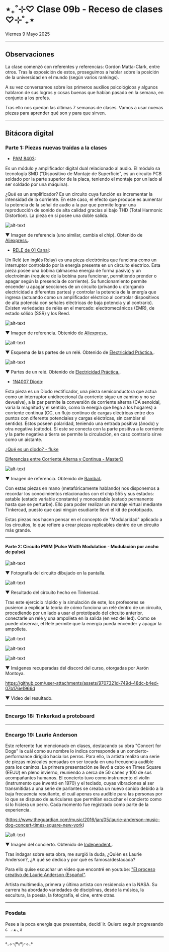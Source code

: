 # ⋆₊˚⊹♡ Clase  09b - Receso de clases ♡⊹˚₊⋆

Viernes 9 Mayo 2025

***

## Observaciones

La clase comenzó con referentes y referencias: Gordon Matta-Clark, entre otros.
Tras la exposición de estos, proseguimos a hablar sobre la posición de la universidad en el mundo (según varios rankings).

A su vez conversamos sobre los primeros auxilios psicológicos y algunos hablaron de sus logros y cosas buenas que habían pasado en la semana, en conjunto a los profes.

Tras ello nos quedan las últimas 7 semanas de clases. Vamos a usar nuevas piezas para aprender qué son y para que sirven.

***

## Bitácora digital

### Parte 1: Piezas nuevas traídas a la clases

- [PAM 8403](https://afel.cl/products/amplificador-stereo-clase-d-2x3w-pam8403?srsltid=AfmBOoq8AjxWD2ZoGiEjyWEiV9xWqypejVilDozwdgQ8L9h4xyjweiaL):

Es un módulo y amplificador digital dual relacionado al audio. El módulo sa tecnología SMD ("Dispositivo de Montaje de Superficie", es un circuito PCB soldado por la parte superior de la placa, teniendo el montaje por un lado al ser soldado por una máquina).

¿Qué es un amplificador? Es un circuito cuya función es incrementar la intensidad de la corriente. En este caso, el efecto que produce es aumentar la potencia de la señal de audio a la par que permite lograr una reproducción de sonido de alta calidad gracias al bajo THD (Total Harmonic Distortion). La pieza en si posee una doble salida.

![alt-text](./archivos/001.png)

▼ Imagen de referencia (uno similar, cambia el chip). Obtenido de [Aliexpress.](https://es.aliexpress.com/item/1005002662145301.html).

- [RELE de 01 Canal](https://afel.cl/products/rele-de-01-canal):

Un Relé (en inglés Relay) es una pieza electrónica que funciona como un interruptor controlado por la energía presente en un circuito electrico. Esta pieza posee una bobina (almacena energía de forma pasiva) y un electroimán (requiere de la bobina para funcionar, permitiendo prender o apagar según la presencia de corriente).  Su funcionamiento permite encender u apagar secciones de un circuito (privando u otorgando electricidad a diferentes partes) y controlar la potencia de la energía que ingresa (actuando como un amplificador eléctrico al controlar dispositivos de alta potencia con señales eléctricas de baja potencia y al contrario). Existen variedades de relés en el mercado: electromecánicos (EMR), de estado sólido (SSR) y los Reed.

![alt-text](./archivos/002.jpg)

▼ Imagen de referencia. Obtenido de [Aliexpress.](https://es.aliexpress.com/item/1005005959775711.html).

![alt-text](./archivos/003.png)

▼ Esquema de las partes de un relé. Obtenido de [Electricidad Práctica.](https://autodesarrollo-electricidadpractica.blogspot.com/2011/07/relays.html).

![alt-text](./archivos/004.png)

▼ Partes de un relé. Obtenido de [Electricidad Práctica.](https://autodesarrollo-electricidadpractica.blogspot.com/2011/07/relays.html).

- [1N4007 Diodo](https://maxelectronica.cl/componentes-electronicos/163-diodo-rectificador-1n4007.html):

Esta pieza es un Diodo rectificador, una pieza semiconductora que actua como un interruptor unidireccional (la corriente sigue un camino y no se devuelve), a la par permite la conversión de corriente alterna (CA senoidal, varía la magnitud y el sentido, como la energía que llega a los hogares) a corriente continua (CC, un flujo continuo de cargas eléctricas entre dos puntos con diferente potenciales y cargas eléctricas, sin cambiar el sentido). Estos poseen polaridad, teniendo una entrada positiva (ánodo) y otra negativa (cátodo). Si este se conecta con la parte positiva a la corriente y la parte negativa a tierra se permite la circulación, en caso contrario sirve como un aistante.

[¿Qué es un diodo? - fluke](https://www.fluke.com/es-cl/informacion/blog/electrica/que-es-un-diodo#:~:text=Permite%20que%20la%20corriente%20fluya,voltaje%20y%20capacidad%20de%20corriente.)

[Diferencias entre Corriente Alterna y Continua - MasterD](https://www.youtube.com/watch?v=85eQw7cmDqU)

![alt-text](./archivos/005.png)

▼ Imagen de referencia. Obtenido de [Rambal.](https://rambal.com/circuitos-integrados/2120-diodo-1n4007-1kv1a.html).

Con estas piezas en mano (metafóricamente hablando) nos disponemos a recordar los conocimientos relacionados con el chip 555 y sus estados: astable (estado variable constante) y monoestable (estado permanente hasta que se perturbe). Ello para poder realizar un montaje virtual mediante Tinkercad, puesto que casi ningún esudiante llevó el kit de prototipado.

Estas piezas nos hacen pensar en el concepto de "Modularidad" aplicado a los circuitos, lo que refiere a crear piezas replicables dentro de un circuito más grande.

***

#### Parte 2: Circuito PWM (Pulse Width Modulation - Modulación por ancho de pulso)

![alt-text](./archivos/006.png)

▼ Fotografía del circuito dibujado en la pantalla.

![alt-text](./archivos/007.png)

▼ Resultado del circuito hecho en Tinkercad.

Tras este ejercicio rápido y la simulación de este, los profesores se pusieron a explicar la teoría de cómo funciona un relé dentro de un circuito, procediendo por un lado a usar el prototipado del circuito anterior, conectarle un relé y una ampolleta en la salida (en vez del led). Como se puede observar, el Relé permite que la energía pueda encender y apagar la ampolleta.

![alt-text](./archivos/008.png)

![alt-text](./archivos/009.png)

![alt-text](./archivos/010.png)

▼ Imágenes recuperadas del discord del curso, otorgadas por Aarón Montoya.

<https://github.com/user-attachments/assets/9707321d-749d-48dc-b4ed-07b176e1966d>

▼ Video del resultado.

***

### Encargo 18: Tinkerkad a protoboard


***

### Encargo 19: Laurie Anderson

Este referente fue mencionado en clases, destacando su obra "Concert for Dogs" la cuál como su nombre lo indica corresponde a un concierto-performance dirigido hacia los perros. Para ello, la artista realizó una serie de piezas músicales pensadas en ser tocada en una frecuencia audible para los caninos. La primera presentación se llevó a cabo en Times Square (EEUU) en pleno invierno, reuniendo a cerca de 50 canes y 100 de sus acompañantes humanos. El concierto tuvo como instrumento el violín (instrumento que inventó en 1970) y el teclado, cuyas vibraciones al ser transmitidas a una serie de parlantes se creaba un nuevo sonido debido a la baja frecuencia resultante, el cuál apenas era audible para las personas por lo que se dispuso de auriculares que permitían escuchar el concierto como si lo hiciera un perro. Cada momento fue registrado como parte de la experiencia.

(<https://www.theguardian.com/music/2016/jan/05/laurie-anderson-music-dog-concert-times-square-new-york>)

![alt-text](./archivos/011.png)

▼ Imagen del concierto. Obtenido de [Independent.](https://www.independent.co.uk/arts-entertainment/music/news/performance-artist-laurie-anderson-plays-concert-especially-for-dogs-in-new-york-a6798581.html).

Tras indagar sobre esta obra, me surgió la duda, ¿Quién es Laurie Anderson?, ¿A qué se dedica y por qué es famosa/destacada?

Para ello quise escuchar un video que encontré en youtube: ["El proceso creativo de Laurie Anderson (Español"](https://www.youtube.com/watch?v=SB0eIKQwkOs).

Artista multimedia, primera y última artista con residencia en la NASA. Su carrera ha abordado variedades de disciplinas, desde la música, la escultura, la poesía, la fotografía, el cine, entre otras.

***

### Posdata

Pese a la poca energía que presentaba, decidí ir. Quiero seguir progresando  ૮ ◞ ﻌ ◟ ა

***

°˖✧◝(⁰▿⁰)◜✧˖°
